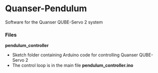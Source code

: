 # Quanser-Pendulum

Software for the Quanser QUBE-Servo 2 system

### Files

**pendulum_controller**
- Sketch folder containing Arduino code for controlling Quanser QUBE-Servo 2
- The control loop is in the main file **pendulum_controller.ino**
